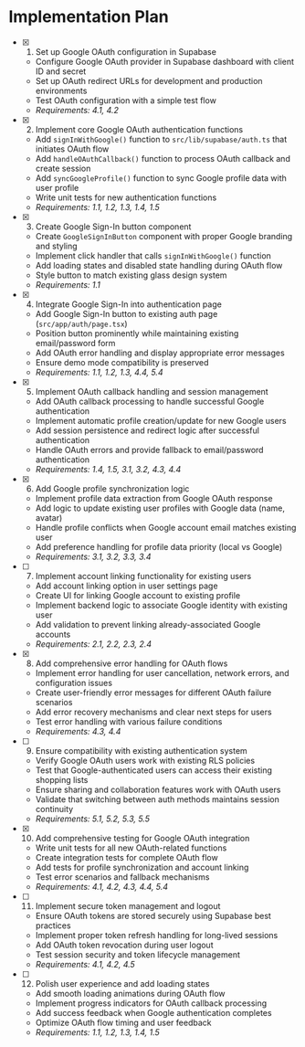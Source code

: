 # Implementation Plan

- [x] 1. Set up Google OAuth configuration in Supabase

  - Configure Google OAuth provider in Supabase dashboard with client ID and secret
  - Set up OAuth redirect URLs for development and production environments
  - Test OAuth configuration with a simple test flow
  - _Requirements: 4.1, 4.2_

- [x] 2. Implement core Google OAuth authentication functions

  - Add `signInWithGoogle()` function to `src/lib/supabase/auth.ts` that initiates OAuth flow
  - Add `handleOAuthCallback()` function to process OAuth callback and create session
  - Add `syncGoogleProfile()` function to sync Google profile data with user profile
  - Write unit tests for new authentication functions
  - _Requirements: 1.1, 1.2, 1.3, 1.4, 1.5_

- [x] 3. Create Google Sign-In button component

  - Create `GoogleSignInButton` component with proper Google branding and styling
  - Implement click handler that calls `signInWithGoogle()` function
  - Add loading states and disabled state handling during OAuth flow
  - Style button to match existing glass design system
  - _Requirements: 1.1_

- [x] 4. Integrate Google Sign-In into authentication page

  - Add Google Sign-In button to existing auth page (`src/app/auth/page.tsx`)
  - Position button prominently while maintaining existing email/password form
  - Add OAuth error handling and display appropriate error messages
  - Ensure demo mode compatibility is preserved
  - _Requirements: 1.1, 1.2, 1.3, 4.4, 5.4_

- [x] 5. Implement OAuth callback handling and session management

  - Add OAuth callback processing to handle successful Google authentication
  - Implement automatic profile creation/update for new Google users
  - Add session persistence and redirect logic after successful authentication
  - Handle OAuth errors and provide fallback to email/password authentication
  - _Requirements: 1.4, 1.5, 3.1, 3.2, 4.3, 4.4_

- [x] 6. Add Google profile synchronization logic

  - Implement profile data extraction from Google OAuth response
  - Add logic to update existing user profiles with Google data (name, avatar)
  - Handle profile conflicts when Google account email matches existing user
  - Add preference handling for profile data priority (local vs Google)
  - _Requirements: 3.1, 3.2, 3.3, 3.4_

- [ ] 7. Implement account linking functionality for existing users

  - Add account linking option in user settings page
  - Create UI for linking Google account to existing profile
  - Implement backend logic to associate Google identity with existing user
  - Add validation to prevent linking already-associated Google accounts
  - _Requirements: 2.1, 2.2, 2.3, 2.4_

- [x] 8. Add comprehensive error handling for OAuth flows

  - Implement error handling for user cancellation, network errors, and configuration issues
  - Create user-friendly error messages for different OAuth failure scenarios
  - Add error recovery mechanisms and clear next steps for users
  - Test error handling with various failure conditions
  - _Requirements: 4.3, 4.4_

- [ ] 9. Ensure compatibility with existing authentication system

  - Verify Google OAuth users work with existing RLS policies
  - Test that Google-authenticated users can access their existing shopping lists
  - Ensure sharing and collaboration features work with OAuth users
  - Validate that switching between auth methods maintains session continuity
  - _Requirements: 5.1, 5.2, 5.3, 5.5_

- [x] 10. Add comprehensive testing for Google OAuth integration

  - Write unit tests for all new OAuth-related functions
  - Create integration tests for complete OAuth flow
  - Add tests for profile synchronization and account linking
  - Test error scenarios and fallback mechanisms
  - _Requirements: 4.1, 4.2, 4.3, 4.4, 5.4_

- [ ] 11. Implement secure token management and logout

  - Ensure OAuth tokens are stored securely using Supabase best practices
  - Implement proper token refresh handling for long-lived sessions
  - Add OAuth token revocation during user logout
  - Test session security and token lifecycle management
  - _Requirements: 4.1, 4.2, 4.5_

- [ ] 12. Polish user experience and add loading states
  - Add smooth loading animations during OAuth flow
  - Implement progress indicators for OAuth callback processing
  - Add success feedback when Google authentication completes
  - Optimize OAuth flow timing and user feedback
  - _Requirements: 1.1, 1.2, 1.3, 1.4, 1.5_
